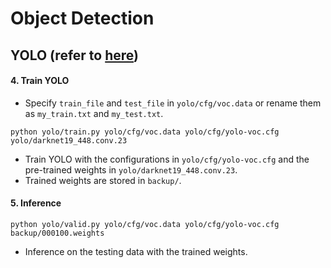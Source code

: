 # Object Detection

## YOLO (refer to [here](https://github.com/marvis/pytorch-yolo3/blob/master/train.py))

#### 4. Train YOLO
- Specify `train_file` and `test_file` in `yolo/cfg/voc.data` or rename them as `my_train.txt` and `my_test.txt`.
```
python yolo/train.py yolo/cfg/voc.data yolo/cfg/yolo-voc.cfg yolo/darknet19_448.conv.23
```
- Train YOLO with the configurations in `yolo/cfg/yolo-voc.cfg` and the pre-trained weights in `yolo/darknet19_448.conv.23`. 
- Trained weights are stored in `backup/`.


#### 5. Inference
```
python yolo/valid.py yolo/cfg/voc.data yolo/cfg/yolo-voc.cfg backup/000100.weights
```
- Inference on the testing data with the trained weights.
